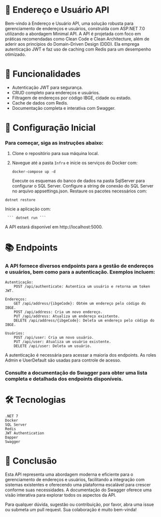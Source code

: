 # 🚀 Endereço e Usuário API

Bem-vindo à Endereço e Usuário API, uma solução robusta para gerenciamento de endereços e usuários, construída com ASP.NET 7.0 utilizando a abordagem Minimal API. A API é projetada com foco em práticas recomendadas como Clean Code e Clean Architecture, além de aderir aos princípios do Domain-Driven Design (DDD). Ela emprega autenticação JWT e faz uso de caching com Redis para um desempenho otimizado.

# 🌟 Funcionalidades

- Autenticação JWT para segurança.
- CRUD completo para endereços e usuários.
- Filtragem de endereços por código IBGE, cidade ou estado.
- Cache de dados com Redis.
- Documentação completa e interativa com Swagger.

# 🚀 Configuração Inicial

### Para começar, siga as instruções abaixo:

1. Clone o repositório para sua máquina local.
2. Navegue até a pasta `Infra` e inicie os serviços do Docker com:
 
     ``` docker-compose up -d ```
   
    Execute os esquemas do banco de dados na pasta SqlServer para configurar o SQL Server.
    Configure a string de conexão do SQL Server no arquivo appsettings.json.
    Restaure os pacotes necessários com:

 ``` dotnet restore ```

Inicie a aplicação com:

     ``` dotnet run ```

A API estará disponível em http://localhost:5000.

# 📚 Endpoints

### A API fornece diversos endpoints para a gestão de endereços e usuários, bem como para a autenticação. Exemplos incluem:

    Autenticação:
        POST /api/authenticate: Autentica um usuário e retorna um token JWT.

    Endereços:
        GET /api/address/{ibgeCode}: Obtém um endereço pelo código do IBGE.
        POST /api/address: Cria um novo endereço.
        PUT /api/address: Atualiza um endereço existente.
        DELETE /api/address/{ibgeCode}: Deleta um endereço pelo código do IBGE.

    Usuários:
        POST /api/user: Cria um novo usuário.
        PUT /api/user: Atualiza um usuário existente.
        DELETE /api/user: Deleta um usuário.

A autenticação é necessária para acessar a maioria dos endpoints. As roles Admin e UserDefault são usadas para controle de acesso.

### Consulte a documentação do Swagger para obter uma lista completa e detalhada dos endpoints disponíveis.

# 🛠️ Tecnologias

    .NET 7
    Docker
    SQL Server
    Redis
    JWT Authentication
    Dapper
    Swagger

# 📖 Conclusão

Esta API representa uma abordagem moderna e eficiente para o gerenciamento de endereços e usuários, facilitando a integração com sistemas existentes e oferecendo uma plataforma escalável para crescer conforme suas necessidades. A documentação do Swagger oferece uma visão interativa para explorar todos os aspectos da API.

Para qualquer dúvida, sugestão ou contribuição, por favor, abra uma issue ou submeta um pull request. Sua colaboração é muito bem-vinda!
